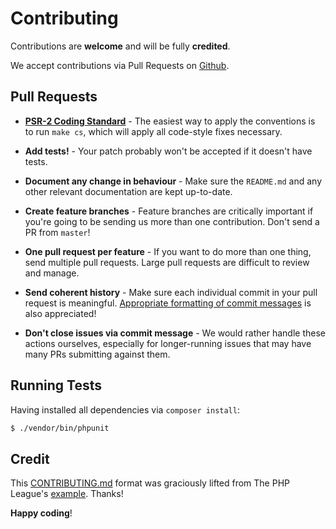 # Contributing

Contributions are **welcome** and will be fully **credited**.

We accept contributions via Pull Requests on [Github](https://github.com/opencfp/opencfp).

## Pull Requests

- **[PSR-2 Coding Standard](https://github.com/php-fig/fig-standards/blob/master/accepted/PSR-2-coding-style-guide.md)** - The easiest way to apply the conventions is to run `make cs`, which will apply all code-style fixes necessary.

- **Add tests!** - Your patch probably won't be accepted if it doesn't have tests.

- **Document any change in behaviour** - Make sure the `README.md` and any other relevant documentation are kept up-to-date.

- **Create feature branches** - Feature branches are critically important if you're going to be sending us more than one contribution. Don't send a PR from `master`!

- **One pull request per feature** - If you want to do more than one thing, send multiple pull requests. Large pull requests are difficult to review and manage.

- **Send coherent history** - Make sure each individual commit in your pull request is meaningful. [Appropriate formatting of commit messages](http://chris.beams.io/posts/git-commit/) is also appreciated!

- **Don't close issues via commit message** - We would rather handle these actions ourselves, especially for longer-running issues that may have many PRs submitting against them.

## Running Tests

Having installed all dependencies via `composer install`:

``` bash
$ ./vendor/bin/phpunit
```

## Credit

This [CONTRIBUTING.md](CONTRIBUTING.md) format was graciously lifted from The PHP League's [example](https://github.com/thephpleague/skeleton/blob/master/CONTRIBUTING.md). Thanks!

**Happy coding**!
